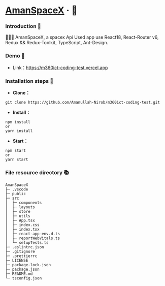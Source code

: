 # [AmanSpaceX](https://m360ict-coding-test.vercel.app) &middot; 🚀

### Introduction 📖

🚀🚀🚀 AmanSpaceX, a spacex Api Used app use React18, React-Router v6, Redux && Redux-Toolkit, TypeScript, Ant-Design.

### Demo 👀

- Link：https://m360ict-coding-test.vercel.app

### Installation steps 📑

- **Clone：**

```text
git clone https://github.com/Amanullah-Nirob/m360ict-coding-test.git
```

- **Install：**

```text
npm install
or
yarn install
```

- **Start：**

```text
npm start
or
yarn start
```

### File resource directory 📚

```text
AmanSpaceX
├─ .vscode
├─ public
├─ src
│  ├─ components
│  ├─ layouts
│  ├─ store
│  ├─ utils
│  ├─ App.tsx
│  ├─ index.css
│  ├─ index.tsx
│  ├─ react-app-env.d.ts
│  ├─ reportWebVitals.ts
│  └─ setupTests.ts
├─ .eslintrc.json
├─ .gitignore
├─ .prettierrc
├─ LICENSE
├─ package-lock.json
├─ package.json
├─ README.md
└─ tsconfig.json
```
